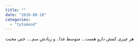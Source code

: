 ```yaml
---
title: ""
date: "2018-08-18"
categories: 
  - "tytomood"
---
```


هر چیزی کمش دارو هست... متوسط غذا.. و زیادش سم.... حتی محبت
